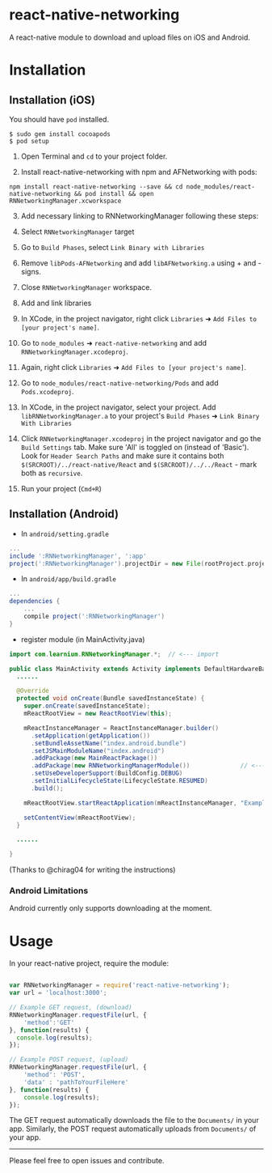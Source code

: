 # react-native-networking
A react-native module to download and upload files on iOS and Android.

# Installation
## Installation (iOS)
You should have `pod` installed.
```
$ sudo gem install cocoapods
$ pod setup
```
1. Open Terminal and `cd` to your project folder.

2. Install react-native-networking with npm and AFNetworking with pods:

```
npm install react-native-networking --save && cd node_modules/react-native-networking && pod install && open RNNetworkingManager.xcworkspace
```
3. Add necessary linking to RNNetworkingManager following these steps:
 1. Select `RNNetworkingManager` target
 2. Go to `Build Phases`, select `Link Binary with Libraries`
 3. Remove `libPods-AFNetworking` and add `libAFNetworking.a` using + and - signs.
 4. Close `RNNetworkingManager` workspace.
4. Add and link libraries
 1. In XCode, in the project navigator, right click `Libraries` ➜ `Add Files to [your project's name]`.
 2. Go to `node_modules` ➜ `react-native-networking` and add `RNNetworkingManager.xcodeproj`.
 3. Again, right click `Libraries` ➜ `Add Files to [your project's name]`.
 4. Go to `node_modules/react-native-networking/Pods` and add `Pods.xcodeproj`.
 5. In XCode, in the project navigator, select your project. Add `libRNNetworkingManager.a` to your project's `Build Phases` ➜ `Link Binary With Libraries`
 6. Click `RNNetworkingManager.xcodeproj` in the project navigator and go the `Build Settings` tab. Make sure 'All' is toggled on (instead of 'Basic'). Look for `Header Search Paths` and make sure it contains both `$(SRCROOT)/../react-native/React` and `$(SRCROOT)/../../React` - mark both as `recursive`.

4. Run your project (`Cmd+R`)

## Installation (Android)

* In `android/setting.gradle`

```gradle
...
include ':RNNetworkingManager', ':app'
project(':RNNetworkingManager').projectDir = new File(rootProject.projectDir, '../node_modules/react-native-networking/android')
```

* In `android/app/build.gradle`

```gradle
...
dependencies {
    ...
    compile project(':RNNetworkingManager')
}
```

* register module (in MainActivity.java)

```java
import com.learnium.RNNetworkingManager.*;  // <--- import

public class MainActivity extends Activity implements DefaultHardwareBackBtnHandler {
  ......

  @Override
  protected void onCreate(Bundle savedInstanceState) {
    super.onCreate(savedInstanceState);
    mReactRootView = new ReactRootView(this);

    mReactInstanceManager = ReactInstanceManager.builder()
      .setApplication(getApplication())
      .setBundleAssetName("index.android.bundle")
      .setJSMainModuleName("index.android")
      .addPackage(new MainReactPackage())
      .addPackage(new RNNetworkingManagerModule())              // <------ add here
      .setUseDeveloperSupport(BuildConfig.DEBUG)
      .setInitialLifecycleState(LifecycleState.RESUMED)
      .build();

    mReactRootView.startReactApplication(mReactInstanceManager, "ExampleRN", null);

    setContentView(mReactRootView);
  }

  ......

}
```

(Thanks to @chirag04 for writing the instructions)

### Android Limitations

Android currently only supports downloading at the moment.

# Usage
In your react-native project, require the module:
```javascript

var RNNetworkingManager = require('react-native-networking');
var url = 'localhost:3000';

// Example GET request, (download)
RNNetworkingManager.requestFile(url, {
    'method':'GET'
}, function(results) {
  console.log(results);
});

// Example POST request, (upload)
RNNetworkingManager.requestFile(url, {
    'method': 'POST',
    'data' : 'pathToYourFileHere'
}, function(results) {
    console.log(results);
});
```
The GET request automatically downloads the file to the `Documents/` in your app. Similarly, the POST request automatically uploads from `Documents/` of your app.

---

Please feel free to open issues and contribute.
